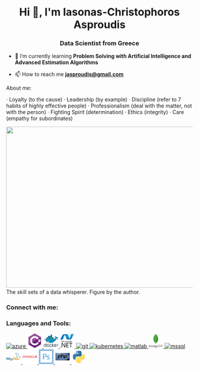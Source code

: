 <h1 align="center">Hi 👋, I'm Iasonas-Christophoros Asproudis</h1>
<h3 align="center">Data Scientist from Greece</h3>

- 🌱 I’m currently learning **Problem Solving with Artificial Intelligence and Advanced Estimation Algorithms**

- 📫 How to reach me **jasproudis@gmail.com**

About me:

· Loyalty (to the cause)
· Leadership (by example)
· Discipline (refer to 7 habits of highly effective people)
· Professionalism (deal with the matter, not with the person)
· Fighting Spirit (determination)
· Ethics (integrity)
· Care (empathy for subordinates)

<div class="fm fn xl"><picture><source data-testid="og" srcset="https://miro.medium.com/max/640/1*Pi8J3EtWpEdO7_2FFxTs4w.png 640w, https://miro.medium.com/max/720/1*Pi8J3EtWpEdO7_2FFxTs4w.png 720w, https://miro.medium.com/max/750/1*Pi8J3EtWpEdO7_2FFxTs4w.png 750w, https://miro.medium.com/max/786/1*Pi8J3EtWpEdO7_2FFxTs4w.png 786w, https://miro.medium.com/max/828/1*Pi8J3EtWpEdO7_2FFxTs4w.png 828w, https://miro.medium.com/max/1100/1*Pi8J3EtWpEdO7_2FFxTs4w.png 1100w, https://miro.medium.com/max/1204/1*Pi8J3EtWpEdO7_2FFxTs4w.png 1204w" sizes="(min-resolution: 4dppx) and (max-width: 700px) 50vw, (-webkit-min-device-pixel-ratio: 4) and (max-width: 700px) 50vw, (min-resolution: 3dppx) and (max-width: 700px) 67vw, (-webkit-min-device-pixel-ratio: 3) and (max-width: 700px) 65vw, (min-resolution: 2.5dppx) and (max-width: 700px) 80vw, (-webkit-min-device-pixel-ratio: 2.5) and (max-width: 700px) 80vw, (min-resolution: 2dppx) and (max-width: 700px) 100vw, (-webkit-min-device-pixel-ratio: 2) and (max-width: 700px) 100vw, 602px"><img alt="" class="ce oc vt c" loading="eager" role="presentation" src="https://miro.medium.com/max/753/1*Pi8J3EtWpEdO7_2FFxTs4w.png" width="602" height="434"></picture></div><figcaption class="vu bl fo fm fn vv vw bm b bn bo cn" data-selectable-paragraph="">The skill sets of a data whisperer. Figure by the author.</figcaption>

<h3 align="left">Connect with me:</h3>
<p align="left">
</p>

<h3 align="left">Languages and Tools:</h3>
<p align="left"> <a href="https://azure.microsoft.com/en-in/" target="_blank" rel="noreferrer"> <img src="https://www.vectorlogo.zone/logos/microsoft_azure/microsoft_azure-icon.svg" alt="azure" width="40" height="40"/> </a> <a href="https://www.w3schools.com/cs/" target="_blank" rel="noreferrer"> <img src="https://raw.githubusercontent.com/devicons/devicon/master/icons/csharp/csharp-original.svg" alt="csharp" width="40" height="40"/> </a> <a href="https://www.docker.com/" target="_blank" rel="noreferrer"> <img src="https://raw.githubusercontent.com/devicons/devicon/master/icons/docker/docker-original-wordmark.svg" alt="docker" width="40" height="40"/> </a> <a href="https://dotnet.microsoft.com/" target="_blank" rel="noreferrer"> <img src="https://raw.githubusercontent.com/devicons/devicon/master/icons/dot-net/dot-net-original-wordmark.svg" alt="dotnet" width="40" height="40"/> </a> <a href="https://git-scm.com/" target="_blank" rel="noreferrer"> <img src="https://www.vectorlogo.zone/logos/git-scm/git-scm-icon.svg" alt="git" width="40" height="40"/> </a> <a href="https://kubernetes.io" target="_blank" rel="noreferrer"> <img src="https://www.vectorlogo.zone/logos/kubernetes/kubernetes-icon.svg" alt="kubernetes" width="40" height="40"/> </a> <a href="https://www.mathworks.com/" target="_blank" rel="noreferrer"> <img src="https://upload.wikimedia.org/wikipedia/commons/2/21/Matlab_Logo.png" alt="matlab" width="40" height="40"/> </a> <a href="https://www.mongodb.com/" target="_blank" rel="noreferrer"> <img src="https://raw.githubusercontent.com/devicons/devicon/master/icons/mongodb/mongodb-original-wordmark.svg" alt="mongodb" width="40" height="40"/> </a> <a href="https://www.microsoft.com/en-us/sql-server" target="_blank" rel="noreferrer"> <img src="https://www.svgrepo.com/show/303229/microsoft-sql-server-logo.svg" alt="mssql" width="40" height="40"/> </a> <a href="https://www.mysql.com/" target="_blank" rel="noreferrer"> <img src="https://raw.githubusercontent.com/devicons/devicon/master/icons/mysql/mysql-original-wordmark.svg" alt="mysql" width="40" height="40"/> </a> <a href="https://www.oracle.com/" target="_blank" rel="noreferrer"> <img src="https://raw.githubusercontent.com/devicons/devicon/master/icons/oracle/oracle-original.svg" alt="oracle" width="40" height="40"/> </a> <a href="https://www.photoshop.com/en" target="_blank" rel="noreferrer"> <img src="https://raw.githubusercontent.com/devicons/devicon/master/icons/photoshop/photoshop-line.svg" alt="photoshop" width="40" height="40"/> </a> <a href="https://www.php.net" target="_blank" rel="noreferrer"> <img src="https://raw.githubusercontent.com/devicons/devicon/master/icons/php/php-original.svg" alt="php" width="40" height="40"/> </a> <a href="https://www.python.org" target="_blank" rel="noreferrer"> <img src="https://raw.githubusercontent.com/devicons/devicon/master/icons/python/python-original.svg" alt="python" width="40" height="40"/> </a> </p>


